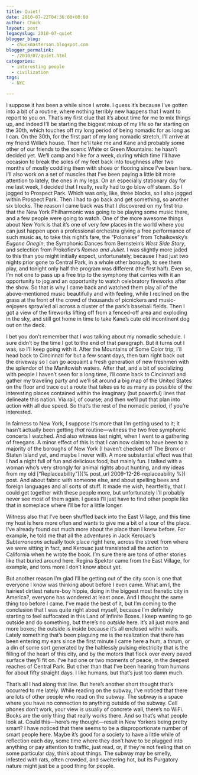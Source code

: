 ```yaml
---
title: Quiet!
date: 2010-07-22T04:36:00+00:00
author: Chuck
layout: post
legacyslug: 2010-07-quiet
blogger_blog:
  - chuckmasterson.blogspot.com
blogger_permalink:
  - /2010/07/quiet.html
categories:
  - interesting people
  - civilization
tags:
  - NYC

---
```

I suppose it has been a while since I wrote. I guess it’s because I’ve gotten
into a bit of a routine, where nothing terribly new happens that I want to
report to you on. That’s my first clue that it’s about time for me to mix
things up, and indeed I’ll be starting the biggest mixup of my life so far
starting on the 30th, which touches off my long period of being nomadic for as
long as I can. On the 30th, for the first part of my long nomadic stretch, I’ll
arrive at my friend Willie’s house. Then he’ll take me and Kane and probably
some other of our friends to the scenic White or Green Mountains: he hasn’t
decided yet.  We’ll camp and hike for a week, during which time I’ll have
occasion to break the soles of my feet back into toughness after two months of
mostly coddling them with shoes or flooring since I’ve been here.  I’ll also
work on a set of muscles that I’ve been paying a little bit more attention to
lately, the ones in my legs. On an especially stationary day for me last week,
I decided that I really, really had to go blow off steam.  So I jogged to
Prospect Park. Which was only, like, three blocks, so I also jogged within
Prospect Park. Then I had to go back and get something, so another six blocks.
The reason I came back was that I discovered on my first trip that the New York
Philharmonic was going to be playing some music there, and a few people were
going to watch. One of the more awesome things about New York is that it’s one
of very few places in the world where you can just happen upon a professional
orchestra giving a free performance of such music as, to take this night’s
fare, the “Polonaise” from Tchaikovsky’s _Eugene Onegin_, the Symphonic Dances
from Bernstein’s _West Side Story_, and selection from Prokofiev’s _Romeo and
Juliet_. I was slightly more jaded to this than you might initially expect,
unfortunately, because I had just two nights prior gone to Central Park, in a
whole other borough, to see them play, and tonight only half the program was
different (the first half). Even so, I’m not one to pass up a free trip to the
symphony that carries with it an opportunity to jog and an opportunity to watch
celebratory fireworks after the show. So that is why I came back and watched
them play all of the above-mentioned music beautifully and with feeling, while
I reclined on the grass at the front of the crowd of thousands of picnickers
and music-enjoyers sprawled all across a cluster of the park’s baseball fields.
Then I got a view of the fireworks lifting off from a fenced-off area and
exploding in the sky, and still got home in time to take Kane’s cute old
incontinent dog out on the deck. 

I bet you don’t remember that I was talking about my nomadic schedule. I sure
didn’t by the time I got to the end of that paragraph. But it turns out I was,
so I’ll keep going with it. After the Mountains of Some Color trip, I’ll head
back to Cincinnati for but a few scant days, then turn right back out the
driveway so I can go acquaint a fresh generation of new freshmen with the
splendor of the Manitowish waters. After that, and a bit of socializing with
people I haven’t seen for a long time, I’ll come back to Cincinnati and gather
my traveling party and we’ll sit around a big map of the United States on the
floor and trace out a route that takes us to as many as possible of the
interesting places contained within the imaginary (but powerful) lines that
delineate this nation. Via rail, of course; and then we’ll put that plan into
action with all due speed. So that’s the rest of the nomadic period, if you’re
interested.

In fairness to New York, I suppose it’s more that I’m getting used to it; it
hasn’t actually been getting *that* routine—witness the two free symphonic
concerts I watched. And also witness last night, when I went to a gathering of
freegans. A minor effect of this is that I can now claim to have been to a
majority of the boroughs of New York (I haven’t checked off The Bronx or Staten
Island yet, and maybe I never will). A more substantial effect was that I had a
night full of fun and delicious food, but mainly fun. I talked with a woman
who’s very strongly for animal rights about hunting, and my ideas from my old
[“Replaceability”]({% post_url 2009-12-26-replaceability %}) post. And about
fabric with someone else, and about spelling bees and foreign languages and all
sorts of stuff. It made me wish, heartfeltly, that I could get together with
these people more, but unfortunately I’ll probably never see most of them
again. I guess I’ll just have to find other people like that in someplace where
I’ll be for a little longer.

Witness also that I’ve been shuffled back into the East Village, and this time
my host is here more often and wants to give me a bit of a tour of the place.
I’ve already found out much more about the place than I knew before. For
example, he told me that all the adventures in Jack Kerouac’s *Subterraneans*
actually took place right here, across the street from where we were sitting in
fact, and Kerouac just translated all the action to California when he wrote
the book. I’m sure there are tons of other stories like that buried around
here. Regina Spektor came from the East Village, for example, and tons more I
don’t know about yet.

But another reason I’m glad I’ll be getting out of the city soon is one that
everyone I know was thinking about before I even came. What am I, the hairiest
dirtiest nature-boy hippie, doing in the biggest most frenetic city in
America?, everyone has wondered at least once. And I thought the same thing too
before I came. I’ve made the best of it, but I’m coming to the conclusion that
I was quite right about myself, because I’m definitely starting to feel
suffocated in this Land of Infinite Boxes. I keep wanting to go outside and do
something, but there’s no *outside* here. It’s all just more and more boxes;
the outside is inside because it’s all enclosed within walls. Lately something
that’s been plaguing me is the realization that there has been entering my ears
since the first minute I came here a hum, a thrum, or a din of some sort
generated by the haltlessly pulsing electricity that is the filling of the
heart of this city, and by the motors that flock over every paved surface
they’ll fit on. I’ve had one or two moments of peace, in the deepest reaches of
Central Park. But other than that I’ve been hearing from humans for about fifty
straight days. I like humans, but that’s just too damn much.

That’s all I had along that line. But here’s another short thought that’s
occurred to me lately. While reading on the subway, I’ve noticed that there are
lots of other people who read on the subway. The subway is a space where you
have no connection to anything outside of the subway. Cell phones don’t work,
your view is usually of concrete wall, there’s no WiFi. Books are the only
thing that really works there. And so that’s what people look at. Could
this—here’s my thought—result in New Yorkers being pretty smart? I have noticed
that there seems to be a disproportionate number of smart people here. Maybe
it’s good for a society to have a little while of reflection each day, some
time where they don’t have to be plugged into anything or pay attention to
traffic, just read, or, if they’re not feeling that on some particular day,
think about things. The subway may be smelly, infested with rats, often
crowded, and sweltering hot, but its Purgatory nature might just be a good
thing for people.


